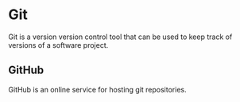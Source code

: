 # Git

Git is a version version control tool that can be used to keep track of versions of a software project.

## GitHub

GitHub is an online service for hosting git repositories.
